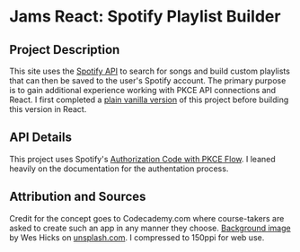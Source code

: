 # Jams React: Spotify Playlist Builder #

## Project Description ##
This site uses the [Spotify API](developer.spotify.com) to search for songs and build custom playlists that can then be saved to the user's Spotify account.
The primary purpose is to gain additional experience working with PKCE API connections and React. I first completed a [plain vanilla version](https://github.com/gordonscott08/vanillaSpotify) of this project before building this version in React.

## API Details ##
This project uses Spotify's [Authorization Code with PKCE Flow](https://developer.spotify.com/documentation/web-api/tutorials/code-pkce-flow). I leaned heavily on the documentation for the authentation process.

## Attribution and Sources ##
Credit for the concept goes to Codecademy.com where course-takers are asked to create such an app in any manner they choose. 
[Background image](https://unsplash.com/photos/several-guitars-beside-of-side-table-MEL-jJnm7RQ) by Wes Hicks on [unsplash.com](https://unsplash.com/). I compressed to 150ppi for web use.